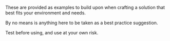 These are provided as examples to build upon when crafting a solution that best fits your environment and needs.

By no means is anything here to be taken as a best practice suggestion.

Test before using, and use at your own risk.

